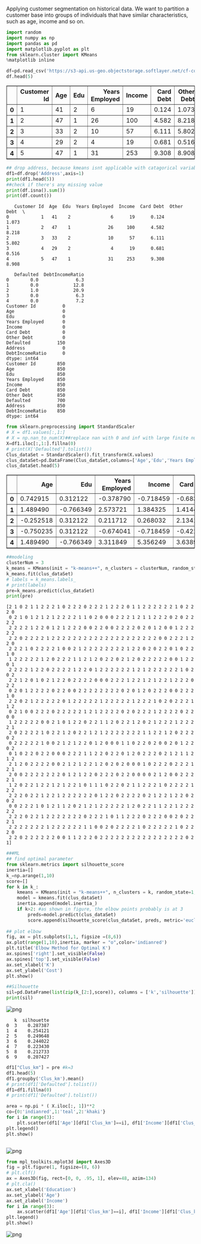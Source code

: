 
Applying customer segmentation on historical data. We want to partition a customer base into groups of individuals that have similar characteristics, such as age, income and so on.


```python
import random 
import numpy as np 
import pandas as pd
import matplotlib.pyplot as plt 
from sklearn.cluster import KMeans  
%matplotlib inline

```


```python
df=pd.read_csv('https://s3-api.us-geo.objectstorage.softlayer.net/cf-courses-data/CognitiveClass/ML0101ENv3/labs/Cust_Segmentation.csv')
df.head(5)
```




<div>
<style scoped>
    .dataframe tbody tr th:only-of-type {
        vertical-align: middle;
    }

    .dataframe tbody tr th {
        vertical-align: top;
    }

    .dataframe thead th {
        text-align: right;
    }
</style>
<table border="1" class="dataframe">
  <thead>
    <tr style="text-align: right;">
      <th></th>
      <th>Customer Id</th>
      <th>Age</th>
      <th>Edu</th>
      <th>Years Employed</th>
      <th>Income</th>
      <th>Card Debt</th>
      <th>Other Debt</th>
      <th>Defaulted</th>
      <th>Address</th>
      <th>DebtIncomeRatio</th>
    </tr>
  </thead>
  <tbody>
    <tr>
      <th>0</th>
      <td>1</td>
      <td>41</td>
      <td>2</td>
      <td>6</td>
      <td>19</td>
      <td>0.124</td>
      <td>1.073</td>
      <td>0.0</td>
      <td>NBA001</td>
      <td>6.3</td>
    </tr>
    <tr>
      <th>1</th>
      <td>2</td>
      <td>47</td>
      <td>1</td>
      <td>26</td>
      <td>100</td>
      <td>4.582</td>
      <td>8.218</td>
      <td>0.0</td>
      <td>NBA021</td>
      <td>12.8</td>
    </tr>
    <tr>
      <th>2</th>
      <td>3</td>
      <td>33</td>
      <td>2</td>
      <td>10</td>
      <td>57</td>
      <td>6.111</td>
      <td>5.802</td>
      <td>1.0</td>
      <td>NBA013</td>
      <td>20.9</td>
    </tr>
    <tr>
      <th>3</th>
      <td>4</td>
      <td>29</td>
      <td>2</td>
      <td>4</td>
      <td>19</td>
      <td>0.681</td>
      <td>0.516</td>
      <td>0.0</td>
      <td>NBA009</td>
      <td>6.3</td>
    </tr>
    <tr>
      <th>4</th>
      <td>5</td>
      <td>47</td>
      <td>1</td>
      <td>31</td>
      <td>253</td>
      <td>9.308</td>
      <td>8.908</td>
      <td>0.0</td>
      <td>NBA008</td>
      <td>7.2</td>
    </tr>
  </tbody>
</table>
</div>




```python
## drop address, because kmeans isnt applicable with catagorical variables
df1=df.drop('Address',axis=1)
print(df1.head(5))
##check if there's any missing value
print(df.isna().sum())
print(df.count())
```

       Customer Id  Age  Edu  Years Employed  Income  Card Debt  Other Debt  \
    0            1   41    2               6      19      0.124       1.073   
    1            2   47    1              26     100      4.582       8.218   
    2            3   33    2              10      57      6.111       5.802   
    3            4   29    2               4      19      0.681       0.516   
    4            5   47    1              31     253      9.308       8.908   
    
       Defaulted  DebtIncomeRatio  
    0        0.0              6.3  
    1        0.0             12.8  
    2        1.0             20.9  
    3        0.0              6.3  
    4        0.0              7.2  
    Customer Id          0
    Age                  0
    Edu                  0
    Years Employed       0
    Income               0
    Card Debt            0
    Other Debt           0
    Defaulted          150
    Address              0
    DebtIncomeRatio      0
    dtype: int64
    Customer Id        850
    Age                850
    Edu                850
    Years Employed     850
    Income             850
    Card Debt          850
    Other Debt         850
    Defaulted          700
    Address            850
    DebtIncomeRatio    850
    dtype: int64



```python
from sklearn.preprocessing import StandardScaler
# X = df1.values[:,1:]
# X = np.nan_to_num(X)##replace nan with 0 and inf with large finite numbers
X=df1.iloc[:,1:].fillna(0)
# print(X['Defaulted'].tolist())
Clus_dataSet = StandardScaler().fit_transform(X.values)
clus_dataSet=pd.DataFrame(Clus_dataSet,columns=['Age','Edu','Years Employed','Income','Card Debt','Other Debt','Defaulted','DebtIncomeRatio'])
clus_dataSet.head(5)
```




<div>
<style scoped>
    .dataframe tbody tr th:only-of-type {
        vertical-align: middle;
    }

    .dataframe tbody tr th {
        vertical-align: top;
    }

    .dataframe thead th {
        text-align: right;
    }
</style>
<table border="1" class="dataframe">
  <thead>
    <tr style="text-align: right;">
      <th></th>
      <th>Age</th>
      <th>Edu</th>
      <th>Years Employed</th>
      <th>Income</th>
      <th>Card Debt</th>
      <th>Other Debt</th>
      <th>Defaulted</th>
      <th>DebtIncomeRatio</th>
    </tr>
  </thead>
  <tbody>
    <tr>
      <th>0</th>
      <td>0.742915</td>
      <td>0.312122</td>
      <td>-0.378790</td>
      <td>-0.718459</td>
      <td>-0.683811</td>
      <td>-0.590489</td>
      <td>-0.523797</td>
      <td>-0.576525</td>
    </tr>
    <tr>
      <th>1</th>
      <td>1.489490</td>
      <td>-0.766349</td>
      <td>2.573721</td>
      <td>1.384325</td>
      <td>1.414474</td>
      <td>1.512962</td>
      <td>-0.523797</td>
      <td>0.391387</td>
    </tr>
    <tr>
      <th>2</th>
      <td>-0.252518</td>
      <td>0.312122</td>
      <td>0.211712</td>
      <td>0.268032</td>
      <td>2.134141</td>
      <td>0.801704</td>
      <td>1.909138</td>
      <td>1.597554</td>
    </tr>
    <tr>
      <th>3</th>
      <td>-0.750235</td>
      <td>0.312122</td>
      <td>-0.674041</td>
      <td>-0.718459</td>
      <td>-0.421643</td>
      <td>-0.754467</td>
      <td>-0.523797</td>
      <td>-0.576525</td>
    </tr>
    <tr>
      <th>4</th>
      <td>1.489490</td>
      <td>-0.766349</td>
      <td>3.311849</td>
      <td>5.356249</td>
      <td>3.638900</td>
      <td>1.716094</td>
      <td>-0.523797</td>
      <td>-0.442507</td>
    </tr>
  </tbody>
</table>
</div>




```python
##modeling
clusterNum = 3
k_means = KMeans(init = "k-means++", n_clusters = clusterNum, random_state=1,n_init = 12)
k_means.fit(clus_dataSet)
# labels = k_means.labels_
# print(labels)
pre=k_means.predict(clus_dataSet)
print(pre)
```

    [2 1 0 2 1 1 2 2 2 1 0 2 2 2 0 2 2 2 1 2 2 2 0 1 1 2 2 2 2 2 2 1 0 2 2 2 0
     0 2 1 0 1 2 1 2 1 2 2 2 2 1 1 0 2 0 0 0 2 2 2 1 2 1 1 2 2 2 0 2 0 2 2 2 2
     2 2 2 2 1 2 2 0 1 2 1 2 2 2 0 0 2 2 0 0 2 2 2 2 0 2 0 1 2 0 0 1 2 2 2 2 2
     2 2 0 2 2 2 2 1 2 2 2 2 2 2 2 2 2 2 2 2 2 2 2 2 2 2 2 2 0 0 2 2 2 1 2 2 0
     2 2 2 1 0 2 2 2 2 1 0 0 2 1 2 2 2 2 2 2 2 2 1 2 2 0 2 0 2 2 0 1 0 2 2 1 0
     1 2 2 2 2 2 1 2 0 2 2 2 1 1 2 1 2 0 2 2 0 2 1 2 0 2 2 2 2 2 0 0 1 2 2 0 1
     2 2 2 2 1 2 2 0 2 2 2 2 1 2 2 0 1 2 2 2 2 2 2 1 2 1 2 2 2 2 2 2 1 0 2 0 2
     2 2 1 2 0 1 0 2 1 2 2 0 2 2 2 2 0 0 0 2 2 2 1 2 2 1 2 1 2 2 1 2 2 2 0 2 2
     0 2 0 1 2 2 2 2 0 2 2 0 0 2 2 2 2 2 2 2 2 0 2 0 1 2 0 2 2 2 0 0 2 2 2 1 0
     2 2 0 2 1 2 2 2 2 2 0 1 2 2 2 2 2 1 2 2 2 2 2 1 2 2 2 1 0 2 0 2 2 2 1 1 2
     0 2 1 0 0 2 2 2 0 2 2 2 2 2 1 2 1 2 2 2 2 0 2 0 2 2 2 1 2 2 2 2 0 2 2 0 0
     1 2 2 2 2 2 0 0 2 1 0 1 2 2 0 2 2 1 1 2 0 2 2 1 2 0 2 1 2 2 2 1 2 2 2 2 1
     2 0 2 2 2 2 1 0 2 2 1 2 0 2 2 1 2 1 2 2 2 2 2 2 2 1 1 2 2 1 2 0 2 2 2 0 2
     0 2 2 2 2 2 1 0 0 2 1 2 1 2 2 0 1 2 0 0 0 1 1 0 2 2 0 2 0 0 2 0 1 2 2 0 2
     0 1 0 2 2 0 2 2 0 0 0 2 2 2 1 1 2 2 0 2 2 0 1 2 0 2 2 2 0 2 1 2 1 1 2 1 2
     2 1 2 0 2 2 2 2 0 0 2 1 2 1 2 2 1 2 0 2 0 2 0 0 0 1 0 2 2 2 0 2 2 2 1 2 1
     2 0 0 2 2 2 2 2 2 2 0 1 2 1 2 2 0 2 2 2 0 2 2 0 0 0 0 2 1 2 0 0 2 2 2 2 1
     1 2 0 2 2 1 2 2 1 2 1 2 2 1 0 1 1 1 0 2 2 0 2 1 1 2 2 2 1 0 2 2 2 2 1 2 2
     2 2 2 0 2 2 1 2 2 1 2 2 2 2 2 2 0 1 2 2 0 2 2 2 2 0 2 1 2 2 1 2 2 0 2 0 2
     0 0 2 2 2 1 0 1 2 1 1 2 0 2 1 2 1 2 2 2 2 2 1 2 0 2 2 1 1 2 2 1 2 2 2 2 2
     2 2 2 0 2 2 1 2 2 2 2 2 2 2 0 2 2 2 1 0 1 1 2 2 2 0 2 2 2 0 0 2 0 2 2 2 1
     2 2 2 2 2 2 2 1 2 2 2 2 2 2 1 1 0 0 2 0 2 2 2 2 1 0 2 2 2 2 2 1 0 2 2 2 0
     2 2 0 2 2 2 2 2 2 0 0 1 1 2 2 2 0 2 2 2 2 2 2 2 2 2 2 2 2 2 2 2 2 0 2 1]



```python
###ML
## find optimal parameter
from sklearn.metrics import silhouette_score
inertia=[]
k_=np.arange(1,10)
score=[]
for k in k_:
    kmeans = KMeans(init = "k-means++", n_clusters = k, random_state=1,n_init = 12)
    model = kmeans.fit(clus_dataSet)
    inertia.append(model.inertia_)
    if k>2: #as shown in figure, the elbow points probably is at 3
        preds=model.predict(clus_dataSet)
        score.append(silhouette_score(clus_dataSet, preds, metric='euclidean',random_state=1))
    
## plot elbow
fig, ax = plt.subplots(1,1, figsize =(8,6))
ax.plot(range(1,10),inertia, marker = "o",color='indianred')
plt.title('Elbow Method for Optimal K')
ax.spines['right'].set_visible(False)
ax.spines['top'].set_visible(False)
ax.set_xlabel('K')
ax.set_ylabel('Cost')
plt.show()

##Silhouette
sil=pd.DataFrame(list(zip(k_[2:],score)), columns = ['k','silhouette'])
print(sil)
```


![png](output_6_0.png)


       k  silhouette
    0  3    0.287387
    1  4    0.254121
    2  5    0.249648
    3  6    0.244022
    4  7    0.223430
    5  8    0.212733
    6  9    0.207427



```python
df1["Clus_km"] = pre #k=3
df1.head(5)
df1.groupby('Clus_km').mean()
# print(df1['Defaulted'].tolist())
df1=df1.fillna(0)
# print(df1['Defaulted'].tolist())
```


```python
area = np.pi * ( X.iloc[:, 1])**2
co={0:'indianred',1:'teal',2:'khaki'}
for i in range(3):
    plt.scatter(df1['Age'][df1['Clus_km']==i], df1['Income'][df1['Clus_km']==i], s=area, c=co[i] , label="Feature {:g}".format(i))
plt.legend()
plt.show()



```


![png](output_8_0.png)



```python
from mpl_toolkits.mplot3d import Axes3D 
fig = plt.figure(1, figsize=(8, 6))
# plt.clf()
ax = Axes3D(fig, rect=[0, 0, .95, 1], elev=48, azim=134)
# plt.cla()
ax.set_xlabel('Education')
ax.set_ylabel('Age')
ax.set_zlabel('Income')
for i in range(3):
    ax.scatter(df1['Age'][df1['Clus_km']==i], df1['Income'][df1['Clus_km']==i], df1['Edu'][df1['Clus_km']==i],s=area, c=co[i] , label="Feature {:g}".format(i))
plt.legend()
plt.show()


```


![png](output_9_0.png)

